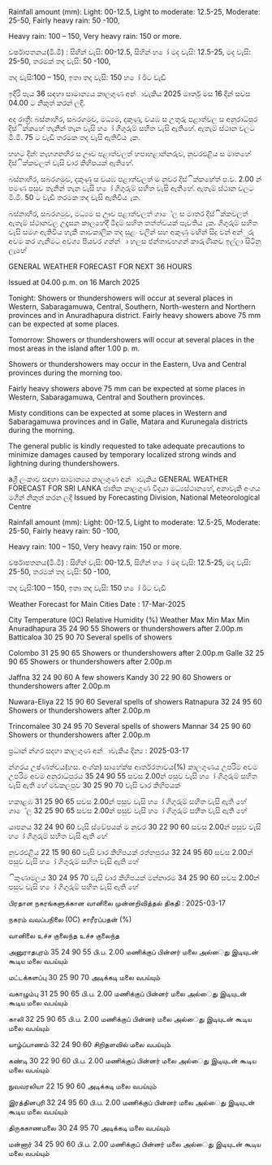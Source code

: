 Rainfall amount (mm): Light: 00-12.5, Light to moderate: 12.5-25, Moderate: 25-50, Fairly heavy rain: 50 -100,

Heavy rain: 100 – 150, Very heavy rain: 150 or more.

වර්ෂාපතනය(මි.මී) : සිහින් වැසි: 00-12.5, සිහින් හ ෝ මද වැසි: 12.5-25, මද වැසි: 25-50, තරමක් තද වැසි: 50 -100,

තද වැසි:100 – 150, ඉතා තද වැසි: 150 හ ෝ ඊට වැඩි

ඉදිරි පැය 36 සඳහා සාමාන්‍යය කාලගුණ අන්‍ාවැකිය 2025 මාර්තු මස 16 දින්‍ සවස 04.00 ට නිකුත් කරන්‍ ලදි.

අද රාත්‍රී: බස්නාහිර, සබරගමුව, මධ්‍යම, දකුණු, වයඹ ස උතුරු පළාත්වල ස අනුරාධ්‍පුර දිස්ික්කහේ තැනින් තැන වැසි හ ෝ ගිගුරුම් සහිත වැසි ඇතිහේ. ඇතැම් ස්ථාන වලට මි.මි. 75 ට වැඩි තරමක තද වැසි ඇතිවිය ැක.

හහට දින්‍: නැහගනහිර ස ඌව පළාත්වලත් හපාහළාන්නරුව, නුවරඑළිය ස මාතහේ දිස්ික්කවලත් වැසි වාර කිහිපයක් ඇතිහේ.

බස්නාහිර, සබරගමුව, දකුණු ස වයඹ පළාත්වලත් ම නුවර දිස්ික්කහේත් ප.ව. 2.00 න් පමණ පසුව තැනින් තැන වැසි හ ෝ ගිගුරුම් සහිත වැසි ඇතිහේ. ඇතැම් ස්ථාන වලට මි.මි. 50 ට වැඩි තරමක තද වැසි ඇතිවිය ැක.

බස්නාහිර, සබරගමුව, මධ්‍යම ස ඌව පළාත්වලත් ගාේල ස මාතර දිස්ික්කවලත් ඇතැම් ස්ථානවල උදෑසන කාලහේදී මීදුම් සහිත තත්ත්වයක් පැවතිය ැක. ගිගුරුම් සහිත වැසි සමග ඇතිවිය හැකි තාවකාලික තද සුළං වලින් සහ අකුණු මඟින් සිදු වන්‍ අන්‍ුරු අවම කර ගැනීමට අවශ්‍ය පියවර ගන්න්‍ා හලස ජන්‍තාවහගන් කාරුණිකව ඉල්ලා සිටිනු ලැහේ

GENERAL WEATHER FORECAST FOR NEXT 36 HOURS

Issued at 04.00 p.m. on 16 March 2025

Tonight: Showers or thundershowers will occur at several places in Western, Sabaragamuwa, Central, Southern, North-western and Northern provinces and in Anuradhapura district. Fairly heavy showers above 75 mm can be expected at some places.

Tomorrow: Showers or thundershowers will occur at several places in the most areas in the island after 1.00 p. m.

Showers or thundershowers may occur in the Eastern, Uva and Central provinces during the morning too.

Fairly heavy showers above 75 mm can be expected at some places in Western, Sabaragamuwa, Central and Southern provinces.

Misty conditions can be expected at some places in Western and Sabaragamuwa provinces and in Galle, Matara and Kurunegala districts during the morning.

The general public is kindly requested to take adequate precautions to minimize damages caused by temporary localized strong winds and lightning during thundershowers.

aශ්‍රී ලංකාව සඳහා සාමාන්‍යය කාලගුණ අන්‍ාවැකිය GENERAL WEATHER FORECAST FOR SRI LANKA ජාතික කාලගුණ විදයා මධ්‍යස්ථානහේ, අනාවැකි අංශය මගින් නිකුත් කරන ලදි Issued by Forecasting Division, National Meteorological Centre

Rainfall amount (mm): Light: 00-12.5, Light to moderate: 12.5-25, Moderate: 25-50, Fairly heavy rain: 50 -100,

Heavy rain: 100 – 150, Very heavy rain: 150 or more.

වර්ෂාපතනය(මි.මී) : සිහින් වැසි: 00-12.5, සිහින් හ ෝ මද වැසි: 12.5-25, මද වැසි: 25-50, තරමක් තද වැසි: 50 -100,

තද වැසි:100 – 150, ඉතා තද වැසි: 150 හ ෝ ඊට වැඩි

Weather Forecast for Main Cities Date : 17-Mar-2025

City Temperature (0C) Relative Humidity (%) Weather Max Min Max Min Anuradhapura 35 24 90 55 Showers or thundershowers after 2.00p.m Batticaloa 30 25 90 70 Several spells of showers

Colombo 31 25 90 65 Showers or thundershowers after 2.00p.m Galle 32 25 90 65 Showers or thundershowers after 2.00p.m

Jaffna 32 24 90 60 A few showers Kandy 30 22 90 60 Showers or thundershowers after 2.00p.m

Nuwara-Eliya 22 15 90 60 Several spells of showers Ratnapura 32 24 95 60 Showers or thundershowers after 2.00p.m

Trincomalee 30 24 95 70 Several spells of showers Mannar 34 25 90 60 Showers or thundershowers after 2.00p.m

ප්‍රධාන්‍ න්‍ගර සදහා කාලගුණ අන්‍ාවැකිය දින්‍ය : 2025-03-17

න්‍ගරය උෂ්ණත්වය(හස. අංශ්‍ක) සාහේක්ෂ ආර්තරතාවය(%) කාලගුණය උපරිම අවම උපරිම අවම අනුරාධ්‍පුරය 35 24 90 55 සවස 2.00න් පසුව වැසි හ ෝ ගිගුරුම් සහිත වැසි ඇති හේ මඩකලපුව 30 25 90 70 වැසි වාර කිහිපයක්

හකාළඹ 31 25 90 65 සවස 2.00න් පසුව වැසි හ ෝ ගිගුරුම් සහිත වැසි ඇති හේ ගාේල 32 25 90 65 සවස 2.00න් පසුව වැසි හ ෝ ගිගුරුම් සහිත වැසි ඇති හේ

යාපනය 32 24 90 60 වැසි ස්වේපයක් ම නුවර 30 22 90 60 සවස 2.00න් පසුව වැසි හ ෝ ගිගුරුම් සහිත වැසි ඇති හේ

නුවරඑළිය 22 15 90 60 වැසි වාර කිහිපයක් රත්නපුරය 32 24 95 60 සවස 2.00න් පසුව වැසි හ ෝ ගිගුරුම් සහිත වැසි ඇති හේ

ිකුණාමලය 30 24 95 70 වැසි වාර කිහිපයක් මන්නාරම 34 25 90 60 සවස 2.00න් පසුව වැසි හ ෝ ගිගුරුම් සහිත වැසි ඇති හේ

பிரதான நகரங்களுக்கான வானிலை முன்னறிவித்தல் திகதி : 2025-03-17

நகரம் வவப்பநிலை (0C) சாரீரப்பதன் (%)

வானிலை உச்ச குலைந்த உச்ச குலைந்த

அனுராதபுரம் 35 24 90 55 பி.ப. 2.00 மணிக்குப் பின்னர் மலை அல்ைது இடியுடன் கூடிய மலை வபய்யும்

மட்டக்களப்பு 30 25 90 70 அடிக்கடி மலை வபய்யும்

வகாழும்பு 31 25 90 65 பி.ப. 2.00 மணிக்குப் பின்னர் மலை அல்ைது இடியுடன் கூடிய மலை வபய்யும்

காலி 32 25 90 65 பி.ப. 2.00 மணிக்குப் பின்னர் மலை அல்ைது இடியுடன் கூடிய மலை வபய்யும்

யாழ்ப்பாணம் 32 24 90 60 சிறிதளவில் மலை வபய்யும்

கண்டி 30 22 90 60 பி.ப. 2.00 மணிக்குப் பின்னர் மலை அல்ைது இடியுடன் கூடிய மலை வபய்யும்

நுவவரலியா 22 15 90 60 அடிக்கடி மலை வபய்யும்

இரத்தினபுரி 32 24 95 60 பி.ப. 2.00 மணிக்குப் பின்னர் மலை அல்ைது இடியுடன் கூடிய மலை வபய்யும்

திருககாணமலை 30 24 95 70 அடிக்கடி மலை வபய்யும்

மன்னார் 34 25 90 60 பி.ப. 2.00 மணிக்குப் பின்னர் மலை அல்ைது இடியுடன் கூடிய மலை வபய்யும்